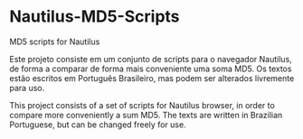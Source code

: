 # Nautilus-MD5-Scripts
MD5 scripts for Nautilus

Este projeto consiste em um conjunto de scripts para o navegador Nautilus, de forma a comparar de forma mais conveniente uma soma MD5. Os textos estão escritos em Português Brasileiro, mas podem ser alterados livremente para uso.

This project consists of a set of scripts for Nautilus browser, in order to compare more conveniently a sum MD5. The texts are written in Brazilian Portuguese, but can be changed freely for use.
